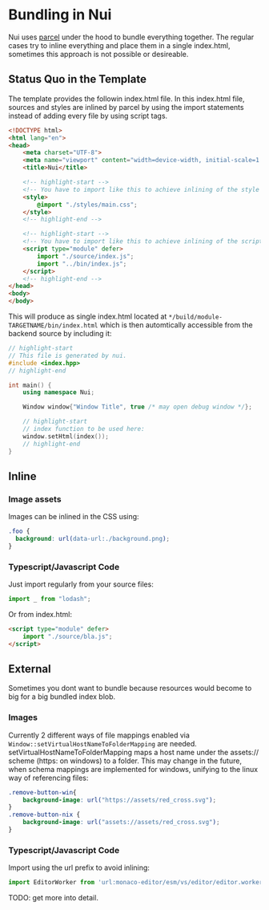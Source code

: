 # Bundling in Nui

Nui uses [parcel](https://parceljs.org/) under the hood to bundle everything together.
The regular cases try to inline everything and place them in a single index.html, sometimes this approach is not 
possible or desireable.

## Status Quo in the Template

The template provides the followin index.html file.
In this index.html file, sources and styles are inlined by parcel by
using the import statements instead of adding every file by using script tags.

```html
<!DOCTYPE html>
<html lang="en">
<head>
    <meta charset="UTF-8">
    <meta name="viewport" content="width=device-width, initial-scale=1.0">
    <title>Nui</title>

    <!-- highlight-start -->
    <!-- You have to import like this to achieve inlining of the style -->
    <style>
        @import "./styles/main.css";
    </style>
    <!-- highlight-end -->

    <!-- highlight-start -->
    <!-- You have to import like this to achieve inlining of the script -->
    <script type="module" defer>
        import "./source/index.js";
        import "../bin/index.js";
    </script>
    <!-- highlight-end -->
</head>
<body>
</body>
```

This will produce as single index.html located at `*/build/module-TARGETNAME/bin/index.html`
which is then automtically accessible from the backend source by including it:

```cpp
// highlight-start
// This file is generated by nui.
#include <index.hpp>
// highlight-end

int main() {
    using namespace Nui;

    Window window{"Window Title", true /* may open debug window */};

    // highlight-start
    // index function to be used here:
    window.setHtml(index());
    // highlight-end
}
```

## Inline

### Image assets
Images can be inlined in the CSS using:
```css
.foo {
  background: url(data-url:./background.png);
}
```

### Typescript/Javascript Code
Just import regularly from your source files:
```javascript
import _ from "lodash";
```
Or from index.html:
```html
<script type="module" defer>
    import "./source/bla.js";
</script>
```

## External
Sometimes you dont want to bundle because resources would become to big for a big bundled index blob.

### Images
Currently 2 different ways of file mappings enabled via `Window::setVirtualHostNameToFolderMapping` are needed.
setVirtualHostNameToFolderMapping maps a host name under the assets:// scheme (https: on windows) to a folder.
This may change in the future, when schema mappings are implemented for windows, unifying to the linux way of 
referencing files:
```css
.remove-button-win{
    background-image: url("https://assets/red_cross.svg");
}
.remove-button-nix {
    background-image: url("assets://assets/red_cross.svg");
}
```

### Typescript/Javascript Code
Import using the url prefix to avoid inlining:
```javascript
import EditorWorker from 'url:monaco-editor/esm/vs/editor/editor.worker.js';
```
TODO: get more into detail.


